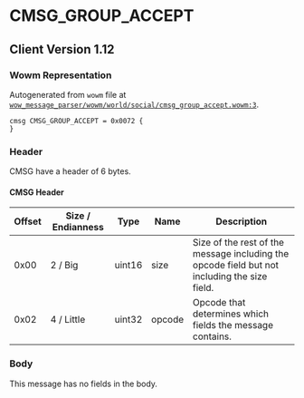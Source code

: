 # CMSG_GROUP_ACCEPT

## Client Version 1.12

### Wowm Representation

Autogenerated from `wowm` file at [`wow_message_parser/wowm/world/social/cmsg_group_accept.wowm:3`](https://github.com/gtker/wow_messages/tree/main/wow_message_parser/wowm/world/social/cmsg_group_accept.wowm#L3).
```rust,ignore
cmsg CMSG_GROUP_ACCEPT = 0x0072 {
}
```
### Header

CMSG have a header of 6 bytes.

#### CMSG Header

| Offset | Size / Endianness | Type   | Name   | Description |
| ------ | ----------------- | ------ | ------ | ----------- |
| 0x00   | 2 / Big           | uint16 | size   | Size of the rest of the message including the opcode field but not including the size field.|
| 0x02   | 4 / Little        | uint32 | opcode | Opcode that determines which fields the message contains.|

### Body

This message has no fields in the body.

